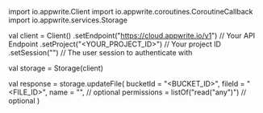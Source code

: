 import io.appwrite.Client
import io.appwrite.coroutines.CoroutineCallback
import io.appwrite.services.Storage

val client = Client()
    .setEndpoint("https://cloud.appwrite.io/v1") // Your API Endpoint
    .setProject("&lt;YOUR_PROJECT_ID&gt;") // Your project ID
    .setSession("") // The user session to authenticate with

val storage = Storage(client)

val response = storage.updateFile(
    bucketId = "<BUCKET_ID>",
    fileId = "<FILE_ID>",
    name = "<NAME>", // optional
    permissions = listOf("read("any")") // optional
)
